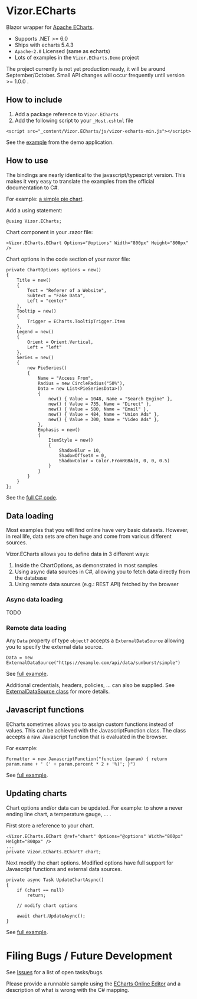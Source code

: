 # Vizor.ECharts

Blazor wrapper for [Apache ECharts](https://echarts.apache.org/en/index.html).

 - Supports .NET >= 6.0
 - Ships with echarts 5.4.3
 - `Apache-2.0` Licensed (same as echarts)
 - Lots of examples in the `Vizor.ECharts.Demo` project
 
The project currently is not yet production ready, it will be around September/October.
Small API changes will occur frequently until version >= 1.0.0 .
 
## How to include

1. Add a package reference to `Vizor.ECharts`
2. Add the following script to your `_Host.cshtml` file
```
<script src="_content/Vizor.ECharts/js/vizor-echarts-min.js"></script>
```
See the [example](https://github.com/datahint-eu/vizor-echarts/blob/main/src/Vizor.ECharts.Demo/Pages/_Host.cshtml) from the demo application.

## How to use

The bindings are nearly identical to the javascript/typescript version.
This makes it very easy to translate the examples from the official documentation to C#.

For example: [a simple pie chart](https://echarts.apache.org/examples/en/editor.html?c=pie-simple).

Add a using statement:
```
@using Vizor.ECharts;
```

Chart component in your .razor file:
```
<Vizor.ECharts.EChart Options="@options" Width="800px" Height="800px" />
```

Chart options in the code section of your razor file:
```
private ChartOptions options = new()
{
	Title = new()
	{
		Text = "Referer of a Website",
		Subtext = "Fake Data",
		Left = "center"
	},
	Tooltip = new()
	{
		Trigger = ECharts.TooltipTrigger.Item
	},
	Legend = new()
	{
		Orient = Orient.Vertical,
		Left = "left"
	},
	Series = new()
	{
		new PieSeries()
		{
			Name = "Access From",
			Radius = new CircleRadius("50%"),
			Data = new List<PieSeriesData>()
			{
				new() { Value = 1048, Name = "Search Engine" },
				new() { Value = 735, Name = "Direct" },
				new() { Value = 580, Name = "Email" },
				new() { Value = 484, Name = "Union Ads" },
				new() { Value = 300, Name = "Video Ads" },
			},
			Emphasis = new()
			{
				ItemStyle = new()
				{
					ShadowBlur = 10,
					ShadowOffsetX = 0,
					ShadowColor = Color.FromRGBA(0, 0, 0, 0.5)
				}
			}
		}
	}
};
```

See the [full C# code](https://github.com/datahint-eu/vizor-echarts/blob/main/src/Vizor.ECharts.Demo/Areas/Pie/PieSimple.razor).

## Data loading

Most examples that you will find online have very basic datasets.
However, in real life, data sets are often huge and come from various different sources.

Vizor.ECharts allows you to define data in 3 different ways:
1. Inside the ChartOptions, as demonstrated in most samples
2. Using async data sources in C#, allowing you to fetch data directly from the database
3. Using remote data sources (e.g.: REST API) fetched by the browser

### Async data loading
TODO

### Remote data loading

Any `Data` property of type `object?` accepts a `ExternalDataSource` allowing you to specify the external data source.

```
Data = new ExternalDataSource("https://example.com/api/data/sunburst/simple")
```
See [full example](https://github.com/datahint-eu/vizor-echarts/blob/main/src/Vizor.ECharts.Demo/Areas/Sunburst/SunburstSimple.razor).


Additional credentials, headers, policies, ... can also be supplied.
See [ExternalDataSource class](https://github.com/datahint-eu/vizor-echarts/blob/main/src/Vizor.ECharts/Types/ExternalDataSource.cs) for more details.


## Javascript functions

ECharts sometimes allows you to assign custom functions instead of values.
This can be achieved with the JavascriptFunction class.
The class accepts a raw Javascript function that is evaluated in the browser.

For example:
```
Formatter = new JavascriptFunction("function (param) { return param.name + ' (' + param.percent * 2 + '%)'; }")
```

See [full example](https://github.com/datahint-eu/vizor-echarts/blob/main/src/Vizor.ECharts.Demo/Areas/Pie/PieHalfDoughnut.razor).

## Updating charts

Chart options and/or data can be updated. For example: to show a never ending line chart, a temperature gauge, ... .

First store a reference to your chart.
```
<Vizor.ECharts.EChart @ref="chart" Options="@options" Width="800px" Height="800px" />
...
private Vizor.ECharts.EChart? chart;
```

Next modify the chart options.
Modified options have full support for Javascript functions and external data sources.
```
private async Task UpdateChartAsync()
{
	if (chart == null)
		return;

	// modify chart options
	
	await chart.UpdateAsync();
}
```

See [full example](https://github.com/datahint-eu/vizor-echarts/blob/main/src/Vizor.ECharts.Demo/Areas/Gauge/TempGauge.razor).


# Filing Bugs / Future Development

See [Issues](https://github.com/datahint-eu/vizor-echarts/issues) for a list of open tasks/bugs.

Please provide a runnable sample using the [ECharts Online Editor](https://echarts.apache.org/examples/en/editor.html) and a description of what is wrong with the C# mapping.